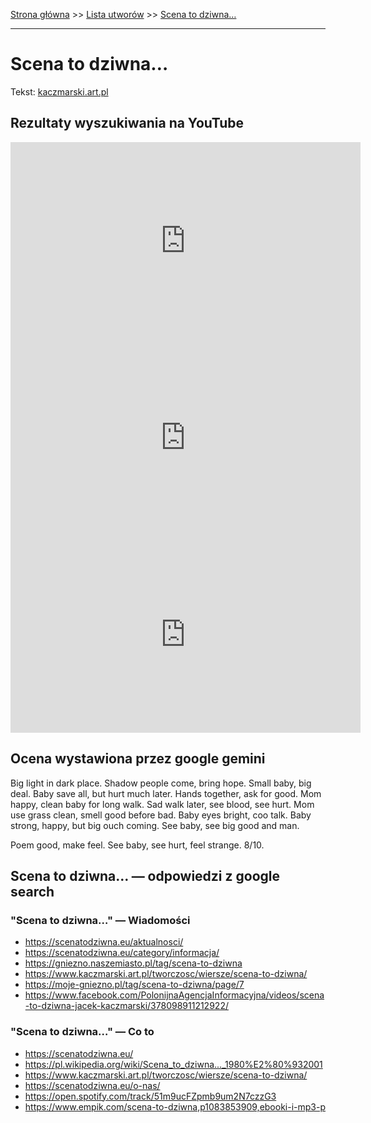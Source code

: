 [Strona główna](../index.md) >> [Lista utworów](../list.md) >> [Scena to dziwna…](539.md)

---

# Scena to dziwna…

Tekst: [kaczmarski.art.pl](https://www.kaczmarski.art.pl/tworczosc/wiersze/scena-to-dziwna/)

## Rezultaty wyszukiwania na YouTube

<iframe width="560" height="315" src="https://www.youtube.com/embed/N8zz6tSXwN0?si=IdontcarewhotheIRSsendsImnotpayingtaxes" title="YouTube video player" frameborder="0" allow="accelerometer; autoplay; clipboard-write; encrypted-media; gyroscope; picture-in-picture; web-share" referrerpolicy="strict-origin-when-cross-origin" allowfullscreen></iframe>

<iframe width="560" height="315" src="https://www.youtube.com/embed/9p2VEg2nHx4?si=IdontcarewhotheIRSsendsImnotpayingtaxes" title="YouTube video player" frameborder="0" allow="accelerometer; autoplay; clipboard-write; encrypted-media; gyroscope; picture-in-picture; web-share" referrerpolicy="strict-origin-when-cross-origin" allowfullscreen></iframe>

<iframe width="560" height="315" src="https://www.youtube.com/embed/NTNcxGVgn9I?si=IdontcarewhotheIRSsendsImnotpayingtaxes" title="YouTube video player" frameborder="0" allow="accelerometer; autoplay; clipboard-write; encrypted-media; gyroscope; picture-in-picture; web-share" referrerpolicy="strict-origin-when-cross-origin" allowfullscreen></iframe>

## Ocena wystawiona przez google gemini

Big light in dark place. Shadow people come, bring hope. Small baby, big deal. Baby save all, but hurt much later. Hands together, ask for good. Mom happy, clean baby for long walk. Sad walk later, see blood, see hurt. Mom use grass clean, smell good before bad. Baby eyes bright, coo talk. Baby strong, happy, but big ouch coming. See baby, see big good and man. 

Poem good, make feel. See baby, see hurt, feel strange. 8/10. 


## Scena to dziwna… — odpowiedzi z google search

### "Scena to dziwna…" — Wiadomości

- <https://scenatodziwna.eu/aktualnosci/>
- <https://scenatodziwna.eu/category/informacja/>
- <https://gniezno.naszemiasto.pl/tag/scena-to-dziwna>
- <https://www.kaczmarski.art.pl/tworczosc/wiersze/scena-to-dziwna/>
- <https://moje-gniezno.pl/tag/scena-to-dziwna/page/7>
- <https://www.facebook.com/PolonijnaAgencjaInformacyjna/videos/scena-to-dziwna-jacek-kaczmarski/378098911212922/>

### "Scena to dziwna…" — Co to

- <https://scenatodziwna.eu/>
- <https://pl.wikipedia.org/wiki/Scena_to_dziwna..._1980%E2%80%932001>
- <https://www.kaczmarski.art.pl/tworczosc/wiersze/scena-to-dziwna/>
- <https://scenatodziwna.eu/o-nas/>
- <https://open.spotify.com/track/51m9ucFZpmb9um2N7czzG3>
- <https://www.empik.com/scena-to-dziwna,p1083853909,ebooki-i-mp3-p>

